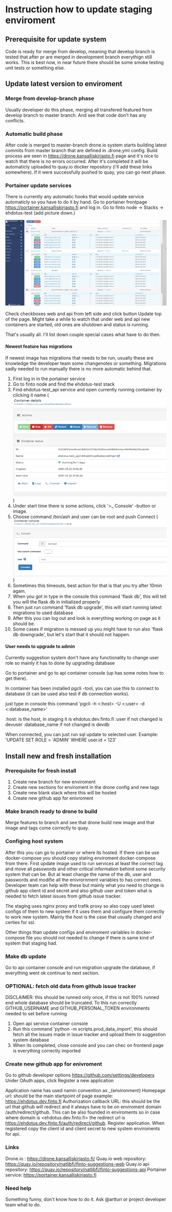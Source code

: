 # Instruction how to update staging enviroment

## Prerequisite for update system

Code is ready for merge from develop, meaning that develop branch is tested that after pr are merged in development branch everythign still works.
This is best now, in near future there should be some smoke testing unit tests or something else.

## Update latest version to enviroment

### Merge from develop-branch phase

Usually developer do this phase, merging all transfered featured from develop branch to master branch. And see that code don't has any conflicts.

### Automatic build phase

After code is merged to master-branch drone.io system starts building latest commits from master branch that are defined in .drone.yml config.
Build process are seen in <https://drone.kansalliskirjasto.fi> page and it's nice to watch that there is no errors occurred. After it's completed it will be automaticly uploaded to quay.io docker repository (i'll add these links somewhere). If it were successfully pushed to quay, you can go next phase.

### Portainer update services

There is currently any automatic hooks that would update service automaticly so you have to do it by hand. Go to portainer frontpage <https://portainer.kansalliskirjasto.fi> and log in. Go to finto node -> Stacks -> ehdotus-test (add picture down.)

![Portainer list of services picture](img/portainer_pic_1.PNG)

Check checkboxes web and api from left side and click button Update top of the page.
Might take a while to watch that under web and api new containers are started, old ones are shutdown and status is running.

That's usually all. I'll list down couple special cases what have to do then.

#### Newest feature has migrations

If newest image has migrations that needs to be run, usually these are knowledge the developer team some changenotes or something.
Migrations sadly needed to run manually there is no more automatic behind that.

1. First log in in the portainer service
2. Go to finto node and find the ehdotus-test stack
3. Find ehdotus-test_api service and open currently running container by clicking it name (![Ehdotus test api service running container](img/portainer_pic_2.PNG))
4. Under start time there is some actions, click '>_ Console' -button or image.
5. Choose command /bin/ash and user can be root and push Connect (![Running console options](img/portainer_pic_3.PNG))
6. Sometimes this timeouts, best action for that is that you try after 10min again.
7. When you got in type in the console this command 'flask db', this will tell you will the flask db in initialized properly
8. Then just run command 'flask db upgrade', this will start running latest migrations to used database
9. After this you can log out and look is everything working on page as it should be.
10. Some cases if migration is messed up you might have to run also 'flask db downgrade', but let's start that it should not happen.

#### User needs to upgrade to admin

Currently suggestion system don't have any functionality to change user role so mainly it has to done by upgrading database

Go to portainer and go to api container console (up has some notes how to get there).

In container has been installed pgcli -tool, you can use this to connect to database (it can be used also test if db connection works).

just type in console this command 'pgcli -h <:host> -U <:user> -d <:database_name>'

:host: is the host, in staging it is ehdotus.dev.finto.fi
:user if not changed is devuser
:database_name if not changed is devdb

When connected, you can just run sql update to selected user.
Example: 'UPDATE SET ROLE = 'ADMIN' WHERE user.id = 123'

## Install new and fresh installation

### Prerequisite for fresh install

1. Create new branch for new enviroment
2. Create new sections for enviroment in the drone config and new tags
3. Create new blank stack where this will be hosted
4. Create new github app for enivroment

### Make branch ready to drone to build

Merge features to branch and see that drone build new image and that image and tags come correctly to quay.

### Configing host system

After this you can go to portainer or where its hosted. If there can be use docker-compose you should copy stating enviroment docker-compose from there.
First update image used to run services at least the correct tag and move all passwords and other critical information behind some security system that can be.
But at least change the name of the db, user and passwords and modifie all the enivrornment variables to has correct ones. Developer team can help with these but mainly what you need to change is github app client id and secret and also github user and token what is needed to fetch latest issues from github issue tracker.

The staging uses nginx proxy and trafik proxy so also copy used latest configs of them to new system if it uses them and configure them correctly to work new system. Mainly the host is the case that usually changed and certies for ssl.

Other things than update configs and enviroment variables in docker-compose file you should not needed to change if there is same kind of system that staging had.

### Make db update

Go to api container console and run migration upgrade the database, if everything went ok continue to next section.

### OPTIONAL: fetch old data from github issue tracker

DISCLAIMER: this should be runned only once, if this is not 100% runned end whole database should be truncated.
To this run correctly GITHUB_USERNAME and GITHUB_PERSONAL_TOKEN environments needed to set before running

1. Open api service container console
2. Run this command 'python -m scripts.prod_data_import', this should fetch all the issues made in issue tracker and upload them to suggestion system database
3. When its completed, close console and you can chec on frontend page is everything correctly imported

### Create new github app for enivroment

Go to github developer options <https://github.com/settings/developers>
Under OAuth apps, click Register a new application

Application name has used namin convention as _{environment}
Homepage url: should be the main startpoint of page example: <https://ehdotus.dev.finto.fi>
Authorization callback URL: this should be the url that github will redirect and it always have to be on enviroment domain /auth/redirect/github. This can be also founded in enviroments so in case where domain is <ehdotus.dev.finto.fi> the redirect url is <https://ehdotus.dev.finto.fi/auth/redirect/github>. Register application. When registered copy the client id and client secret to new system enviroments for api.

### Links

Drone.io : <https://drone.kansalliskirjasto.fi/>
Quay.io web repository: <https://quay.io/repository/natlibfi/finto-suggestions-web>
Quay.io api repository: <https://quay.io/repository/natlibfi/finto-suggestions-api>
Portainer service: <https://portainer.kansalliskirjasto.fi>

### Need help

Something funny, don't know how to do it. Ask @artturi or project developer team what to do.